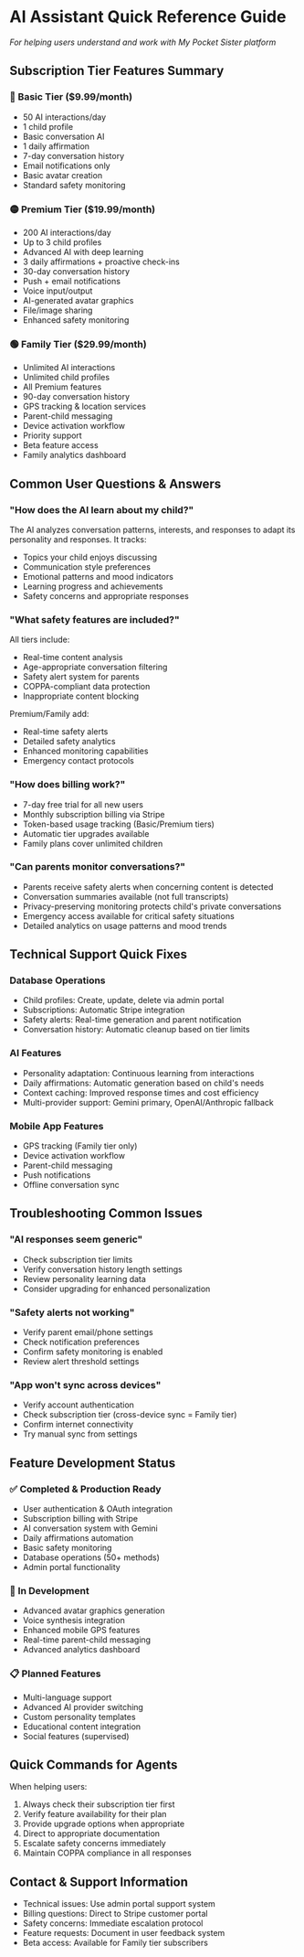 # AI Assistant Quick Reference Guide
*For helping users understand and work with My Pocket Sister platform*

## Subscription Tier Features Summary

### 🔵 Basic Tier ($9.99/month)
- 50 AI interactions/day
- 1 child profile
- Basic conversation AI
- 1 daily affirmation
- 7-day conversation history
- Email notifications only
- Basic avatar creation
- Standard safety monitoring

### 🟡 Premium Tier ($19.99/month)  
- 200 AI interactions/day
- Up to 3 child profiles
- Advanced AI with deep learning
- 3 daily affirmations + proactive check-ins
- 30-day conversation history
- Push + email notifications
- Voice input/output
- AI-generated avatar graphics
- File/image sharing
- Enhanced safety monitoring

### 🟢 Family Tier ($29.99/month)
- Unlimited AI interactions
- Unlimited child profiles
- All Premium features
- 90-day conversation history
- GPS tracking & location services
- Parent-child messaging
- Device activation workflow
- Priority support
- Beta feature access
- Family analytics dashboard

## Common User Questions & Answers

### "How does the AI learn about my child?"
The AI analyzes conversation patterns, interests, and responses to adapt its personality and responses. It tracks:
- Topics your child enjoys discussing
- Communication style preferences  
- Emotional patterns and mood indicators
- Learning progress and achievements
- Safety concerns and appropriate responses

### "What safety features are included?"
All tiers include:
- Real-time content analysis
- Age-appropriate conversation filtering
- Safety alert system for parents
- COPPA-compliant data protection
- Inappropriate content blocking

Premium/Family add:
- Real-time safety alerts
- Detailed safety analytics
- Enhanced monitoring capabilities
- Emergency contact protocols

### "How does billing work?"
- 7-day free trial for all new users
- Monthly subscription billing via Stripe
- Token-based usage tracking (Basic/Premium tiers)
- Automatic tier upgrades available
- Family plans cover unlimited children

### "Can parents monitor conversations?"
- Parents receive safety alerts when concerning content is detected
- Conversation summaries available (not full transcripts)
- Privacy-preserving monitoring protects child's private conversations
- Emergency access available for critical safety situations
- Detailed analytics on usage patterns and mood trends

## Technical Support Quick Fixes

### Database Operations
- Child profiles: Create, update, delete via admin portal
- Subscriptions: Automatic Stripe integration
- Safety alerts: Real-time generation and parent notification
- Conversation history: Automatic cleanup based on tier limits

### AI Features  
- Personality adaptation: Continuous learning from interactions
- Daily affirmations: Automatic generation based on child's needs
- Context caching: Improved response times and cost efficiency
- Multi-provider support: Gemini primary, OpenAI/Anthropic fallback

### Mobile App Features
- GPS tracking (Family tier only)
- Device activation workflow
- Parent-child messaging
- Push notifications
- Offline conversation sync

## Troubleshooting Common Issues

### "AI responses seem generic"
- Check subscription tier limits
- Verify conversation history length settings
- Review personality learning data
- Consider upgrading for enhanced personalization

### "Safety alerts not working"
- Verify parent email/phone settings
- Check notification preferences
- Confirm safety monitoring is enabled
- Review alert threshold settings

### "App won't sync across devices"
- Verify account authentication
- Check subscription tier (cross-device sync = Family tier)
- Confirm internet connectivity
- Try manual sync from settings

## Feature Development Status

### ✅ Completed & Production Ready
- User authentication & OAuth integration
- Subscription billing with Stripe
- AI conversation system with Gemini
- Daily affirmations automation
- Basic safety monitoring
- Database operations (50+ methods)
- Admin portal functionality

### 🚧 In Development  
- Advanced avatar graphics generation
- Voice synthesis integration
- Enhanced mobile GPS features
- Real-time parent-child messaging
- Advanced analytics dashboard

### 📋 Planned Features
- Multi-language support
- Advanced AI provider switching
- Custom personality templates
- Educational content integration
- Social features (supervised)

## Quick Commands for Agents

When helping users:
1. Always check their subscription tier first
2. Verify feature availability for their plan
3. Provide upgrade options when appropriate
4. Direct to appropriate documentation
5. Escalate safety concerns immediately
6. Maintain COPPA compliance in all responses

## Contact & Support Information

- Technical issues: Use admin portal support system
- Billing questions: Direct to Stripe customer portal  
- Safety concerns: Immediate escalation protocol
- Feature requests: Document in user feedback system
- Beta access: Available for Family tier subscribers
